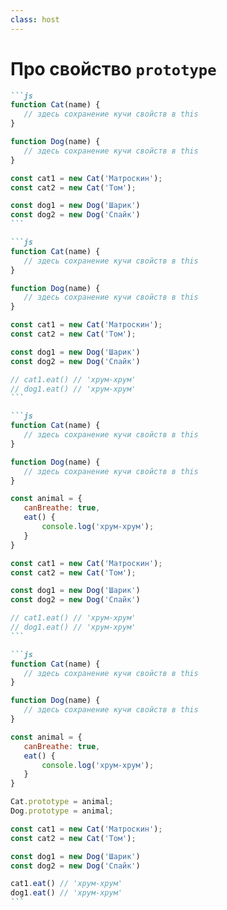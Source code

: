 ```yaml
---
class: host
---
```


# Про свойство `prototype`

````md magic-move
```js
function Cat(name) {
   // здесь сохранение кучи свойств в this
}

function Dog(name) {
   // здесь сохранение кучи свойств в this
}

const cat1 = new Сat('Матроскин');
const cat2 = new Сat('Том');

const dog1 = new Dog('Шарик')
const dog2 = new Dog('Спайк')
```

```js
function Cat(name) {
   // здесь сохранение кучи свойств в this
}

function Dog(name) {
   // здесь сохранение кучи свойств в this
}

const cat1 = new Сat('Матроскин');
const cat2 = new Сat('Том');

const dog1 = new Dog('Шарик')
const dog2 = new Dog('Спайк')

// cat1.eat() // 'хрум-хрум'
// dog1.eat() // 'хрум-хрум'
```

```js
function Cat(name) {
   // здесь сохранение кучи свойств в this
}

function Dog(name) {
   // здесь сохранение кучи свойств в this
}

const animal = {
   canBreathe: true,
   eat() {
       console.log('хрум-хрум');
   }
}

const cat1 = new Сat('Матроскин');
const cat2 = new Сat('Том');

const dog1 = new Dog('Шарик')
const dog2 = new Dog('Спайк')

// cat1.eat() // 'хрум-хрум'
// dog1.eat() // 'хрум-хрум'
```

```js
function Cat(name) {
   // здесь сохранение кучи свойств в this
}

function Dog(name) {
   // здесь сохранение кучи свойств в this
}

const animal = {
   canBreathe: true,
   eat() {
       console.log('хрум-хрум');
   }
}

Cat.prototype = animal;
Dog.prototype = animal;

const cat1 = new Сat('Матроскин');
const cat2 = new Сat('Том');

const dog1 = new Dog('Шарик')
const dog2 = new Dog('Спайк')

cat1.eat() // 'хрум-хрум'
dog1.eat() // 'хрум-хрум'
```

````

<style>
.host {
    --slidev-code-font-size: 0.75rem;
    --slidev-code-line-height: 1rem;
}
</style>
